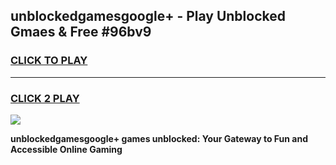 
## unblockedgamesgoogle+ - Play Unblocked Gmaes & Free #96bv9
<h3>
<a href="https://news.freeplayer.one?title=unblockedgamesgoogle+&ref=24F">CLICK TO PLAY</a></h3>
<hr>

<h3>
<a href="https://news.freeplayer.one?title=unblockedgamesgoogle+&ref=24F">CLICK 2 PLAY</a>
  
</h3>

<a href="https://news.freeplayer.one?title=unblockedgamesgoogle+&ref=24F/"><img src="https://clearcache.store/games.png"></a>


**unblockedgamesgoogle+ games unblocked: Your Gateway to Fun and Accessible Online Gaming**
